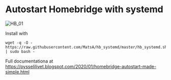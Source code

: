 # Autostart Homebridge with systemd

![HB_01](https://user-images.githubusercontent.com/16189982/72809012-0a41db00-3c5b-11ea-9043-33d2e4e4f437.png)

Install with 

    wget -q -O - https://raw.githubusercontent.com/MatsA/hb_systemd/master/hb_systemd.sh | sudo bash -
    
Full documentationa at https://pysselilivet.blogspot.com/2020/01/homebridge-autostart-made-simple.html
